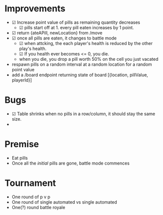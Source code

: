﻿# Improvements
- ☑ Increase point value of pills as remaining quantity decreases  
  - ☑ pills start off at 1.  every pill eaten increases by 1 point.  
- ☑ return {ateAPill, newLocation} from /move
- ☑ once all pills are eaten, it changes to battle mode
  - ☑ when attcking, the each player's health is reduced by the other play's health.  
  - ☑ If you health ever becomes <= 0, you die.
  - when you die, you drop a pill worth 50% on the cell you just vacated
- respawn pills on a random interval at a random location for a random point value
- add a /board endpoint returning state of board [{location, pillValue, playerId}]

# Bugs
- ☑ Table shrinks when no pills in a row/column, it should stay the same size.
- 

# Premise
- Eat pills
- Once all the *initial* pills are gone, battle mode commences 

# Tournament
- One round of p v p
- One round of single automated vs single automated
- One(?) round battle royale
